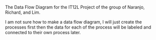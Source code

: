 The Data Flow Diagram for the IT12L Project of the group of Naranjo, Richard, and Lim. 

I am not sure how to make a data flow diagram, I will just create the processes first then the data for 
each of the process will be labeled and connected to their own process later. 
